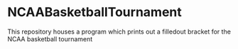 # NCAABasketballTournament
This repository houses a program which prints out a filledout bracket for the NCAA basketball tournament
